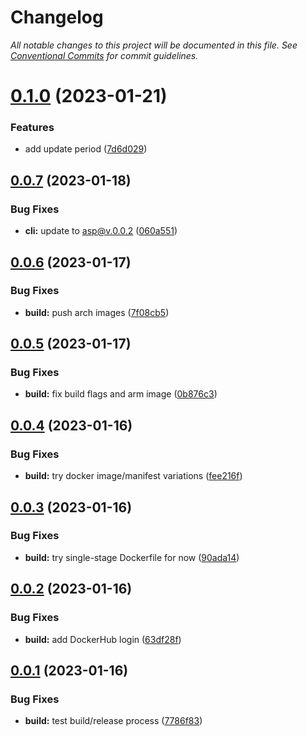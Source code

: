 # Changelog

_All notable changes to this project will be documented in this file. See [Conventional Commits](https://www.conventionalcommits.org/) for commit guidelines._


# [0.1.0](https://github.com/JaredReisinger/sensorpush-proxy/compare/v0.0.7...v0.1.0) (2023-01-21)


### Features

* add update period ([7d6d029](https://github.com/JaredReisinger/sensorpush-proxy/commit/7d6d0290cfa4036fc583928f44744417edd04c22))

## [0.0.7](https://github.com/JaredReisinger/sensorpush-proxy/compare/v0.0.6...v0.0.7) (2023-01-18)


### Bug Fixes

* **cli:** update to asp@v.0.0.2 ([060a551](https://github.com/JaredReisinger/sensorpush-proxy/commit/060a551800ec2178acaa9d138a5f858c81d0486c))

## [0.0.6](https://github.com/JaredReisinger/sensorpush-proxy/compare/v0.0.5...v0.0.6) (2023-01-17)


### Bug Fixes

* **build:** push arch images ([7f08cb5](https://github.com/JaredReisinger/sensorpush-proxy/commit/7f08cb5a6c7178411134cf68e3328b9a1df16942))

## [0.0.5](https://github.com/JaredReisinger/sensorpush-proxy/compare/v0.0.4...v0.0.5) (2023-01-17)


### Bug Fixes

* **build:** fix build flags and arm image ([0b876c3](https://github.com/JaredReisinger/sensorpush-proxy/commit/0b876c3393dbafbebc6d1fe307353d44ea4a3427))

## [0.0.4](https://github.com/JaredReisinger/sensorpush-proxy/compare/v0.0.3...v0.0.4) (2023-01-16)


### Bug Fixes

* **build:** try docker image/manifest variations ([fee216f](https://github.com/JaredReisinger/sensorpush-proxy/commit/fee216f0b0bb974ff0968a9a9dd393a4edd983ed))

## [0.0.3](https://github.com/JaredReisinger/sensorpush-proxy/compare/v0.0.2...v0.0.3) (2023-01-16)


### Bug Fixes

* **build:** try single-stage Dockerfile for now ([90ada14](https://github.com/JaredReisinger/sensorpush-proxy/commit/90ada14de8cd8e136f51331033a13513d44927b1))

## [0.0.2](https://github.com/JaredReisinger/sensorpush-proxy/compare/v0.0.1...v0.0.2) (2023-01-16)


### Bug Fixes

* **build:** add DockerHub login ([63df28f](https://github.com/JaredReisinger/sensorpush-proxy/commit/63df28f70f7c77b24c54db03c0d9930b2b76086f))

## [0.0.1](https://github.com/JaredReisinger/sensorpush-proxy/compare/v0.0.0...v0.0.1) (2023-01-16)


### Bug Fixes

* **build:** test build/release process ([7786f83](https://github.com/JaredReisinger/sensorpush-proxy/commit/7786f835cfb63c3593c0c858d6b3400e3b9e1dd8))
